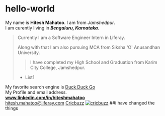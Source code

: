 # hello-world
My name is **Hitesh Mahatoo**. I am from *Jamshedpur*.   
I am curently living in ***Bengaluru, Karnataka***.    
>Currently I am a Software Engineer Intern in Liferay.
>
>Along with that I am also pursuing MCA from Siksha 'O' Anusandhan University.
>>I have completed my High School and Graduation from Karim City College, Jamshedpur.
> - List1  

My favorite search engine is [Duck Duck Go](http://duckduckgo.com "This is the best search engine for privacy.")    
My Profile and email address.   
**www.linkedin.com/in/hiteshmahatoo**    
<hitesh.mahatoo@liferay.com>
[Cricbuzz](https://www.cricbuzz.com/)
 <a href="https://www.cricbuzz.com/"> ![cricbuzz](https://user-images.githubusercontent.com/115999038/201858586-16d87301-e791-448e-a536-6524e22f0e6a.png)</a>
 ##i have changed the things
